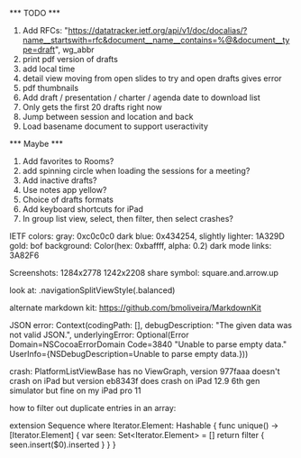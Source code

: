 *** TODO ***

1. Add RFCs: "https://datatracker.ietf.org/api/v1/doc/docalias/?name__startswith=rfc&document__name__contains=%@&document__type=draft", wg_abbr
2. print pdf version of drafts
3. add local time
4. detail view moving from open slides to try and open drafts gives error
5. pdf thumbnails
6. Add draft / presentation / charter / agenda date to download list
7. Only gets the first 20 drafts right now
8. Jump between session and location and back
9. Load basename document to support useractivity


*** Maybe ***

1. Add favorites to Rooms?
2. add spinning circle when loading the sessions for a meeting?
3. Add inactive drafts?
4. Use notes app yellow?
5. Choice of drafts formats
6. Add keyboard shortcuts for iPad
7. In group list view, select, then filter, then select crashes?


IETF colors:
	gray: 0xc0c0c0
	dark blue: 0x434254, slightly lighter: 1A329D
	gold: 
	bof background: Color(hex: 0xbaffff, alpha: 0.2)
	dark mode links: 3A82F6

Screenshots:
	1284x2778
	1242x2208
share symbol: square.and.arrow.up

look at: .navigationSplitViewStyle(.balanced)

alternate markdown kit:
https://github.com/bmoliveira/MarkdownKit

JSON error:
Context(codingPath: [], debugDescription: "The given data was not valid JSON.", underlyingError: Optional(Error Domain=NSCocoaErrorDomain Code=3840 "Unable to parse empty data." UserInfo={NSDebugDescription=Unable to parse empty data.}))


crash: PlatformListViewBase has no ViewGraph, version 977faaa doesn't crash on iPad but version eb8343f does crash on iPad 12.9 6th gen simulator but fine on my iPad pro 11 

how to filter out duplicate entries in an array:

extension Sequence where Iterator.Element: Hashable {
    func unique() -> [Iterator.Element] {
        var seen: Set<Iterator.Element> = []
        return filter { seen.insert($0).inserted }
    }
}
